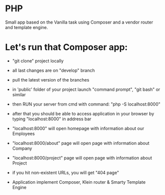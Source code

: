 # PHP
Small app based on the Vanilla task using Composer and a vendor router and template engine.
# Let's run that Composer app:

- "git clone" project locally
- all last changes are on "develop" branch
- pull the latest version of the branches
- in 'public' folder of your project launch "command prompt", "git bash" or similar
- then RUN your server from cmd with command: "php -S localhost:8000"
- after that you should be able to access application in your browser by typing "localhost:8000" in address bar
- "localhost:8000" will open homepage with information about our Employees
- "localhost:8000/about" page will open page with information about Company
- "localhost:8000/project" page will open page with information about Project
- if you hit non-existent URLs, you will get "404 page"

- Application implement Composer, Klein router & Smarty Template Engine
